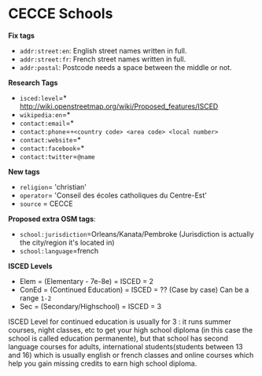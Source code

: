 # CECCE Schools

**Fix tags**
- `addr:street:en`: English street names written in full.
- `addr:street:fr`: French street names written in full.
- `addr:postal`:  Postcode needs a space between the middle or not.

**Research Tags**
- `isced:level`=*  http://wiki.openstreetmap.org/wiki/Proposed_features/ISCED
- `wikipedia:en`=*
- `contact:email`=*
- `contact:phone`=`+<country code> <area code> <local number>`
- `contact:website`=*
- `contact:facebook`=*
- `contact:twitter`=`@name`

**New tags**
- `religion`= 'christian'
- `operator`= 'Conseil des écoles catholiques du Centre-Est'
- `source` = CECCE

**Proposed extra OSM tags**: 
- `school:jurisdiction`=Orleans/Kanata/Pembroke (Jurisdiction is actually the city/region it's located in)
- `school:language`=french

**ISCED Levels**
- Elem = (Elementary - 7e-8e) = ISCED = 2
- ConEd = (Continued Education) = ISCED = ?? (Case by case) Can be a range `1-2`
- Sec = (Secondary/Highschool) = ISCED = 3

ISCED Level for continued education is usually for 3 : it runs summer courses, night classes, etc to get your high school diploma (in this case the school is called education permanente), but that school has second language courses for adults, international students(students between 13 and 16) which is usually english or french classes and online courses which help you gain missing credits to earn high school diploma.